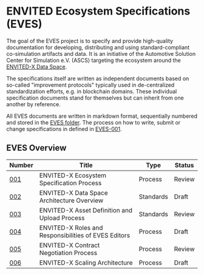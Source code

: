 # ENVITED Ecosystem Specifications (EVES)

The goal of the EVES project is to specify and provide high-quality documentation for developing, distributing and using standard-compliant co-simulation artifacts and data.
It is an initiative of the Automotive Solution Center for Simulation e.V. (ASCS) targeting the ecosystem around the [ENVITED-X Data Space](https://envited-x.net/).

The specifications itself are written as independent documents based on so-called "improvement protocols" typically used in de-centralized standardization efforts, e.g. in blockchain domains. These individual specification documents stand for themselves but can inherit from one another by reference.

All EVES documents are written in markdown format, sequentially numbered and stored in the [EVES folder](./EVES/).
The process on how to write, submit or change specifications in defined in [EVES-001](./EVES/drafts/EVES-001/eves-001.md).

## EVES Overview

| Number | Title | Type | Status |
| ------ | ----- | ---- | ------ |
| [001](./EVES/drafts/EVES-001/eves-001.md) | ENVITED-X Ecosystem Specification Process            | Process   | Review |
| [002](./EVES/drafts/EVES-002/eves-002.md) | ENVITED-X Data Space Architecture Overview           | Standards | Draft  |
| [003](./EVES/drafts/EVES-003/eves-003.md) | ENVITED-X Asset Definition and Upload Process        | Standards | Review |
| [004](./EVES/drafts/EVES-004/eves-004.md) | ENVITED-X Roles and Responsibilities of EVES Editors | Process   | Draft  |
| [005](./EVES/drafts/EVES-005/eves-005.md) | ENVITED-X Contract Negotiation Process               | Process   | Review |
| [006](./EVES/drafts/EVES-006/eves-006.md) | ENVITED-X Scaling Architecture                       | Process   | Draft  |
